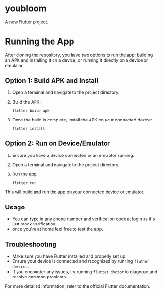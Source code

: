 # youbloom

A new Flutter project.

# Running the App

After cloning the repository, you have two options to run the app: building an APK and installing it on a device, or running it directly on a device or emulator.

## Option 1: Build APK and Install

1. Open a terminal and navigate to the project directory.

2. Build the APK:
   ```
   flutter build apk
   ```

3. Once the build is complete, install the APK on your connected device:
   ```
   flutter install
   ```

## Option 2: Run on Device/Emulator

1. Ensure you have a device connected or an emulator running.

2. Open a terminal and navigate to the project directory.

3. Run the app:
   ```
   flutter run
   ```

This will build and run the app on your connected device or emulator.

## Usage

- You can type in any phone number and verification code at login as it's just mock verification.
- once you're at home feel free to test the app.

## Troubleshooting

- Make sure you have Flutter installed and properly set up.
- Ensure your device is connected and recognized by running `flutter devices`.
- If you encounter any issues, try running `flutter doctor` to diagnose and resolve common problems.

For more detailed information, refer to the official Flutter documentation.